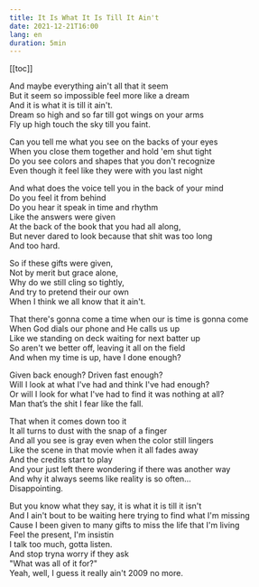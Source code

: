 ```yaml
---
title: It Is What It Is Till It Ain't 
date: 2021-12-21T16:00
lang: en
duration: 5min
---
```


[[toc]]


And maybe everything ain't all that it seem <br>
But it seem so impossible feel more like a dream <br>
And it is what it is till it ain't. <br>
Dream so high and so far till got wings on your arms <br>
Fly up high touch the sky till you faint. <br>

Can you tell me what you see on the backs of your eyes <br>
When you close them together and hold 'em shut tight <br>
Do you see colors and shapes that you don't recognize <br>
Even though it feel like they were with you last night <br>

And what does the voice tell you in the back of your mind <br>
Do you feel it from behind <br>
Do you hear it speak in time and rhythm <br>
Like the answers were given <br>
At the back of the book that you had all along,<br>
But never dared to look because that shit was too long <br>
And too hard. <br>

So if these gifts were given, <br>
Not by merit but grace alone, <br>
Why do we still cling so tightly, <br> 
And try to pretend their our own <br>
When I think we all know that it ain't.

That there's gonna come a time when our is time is gonna come <br>
When God dials our phone and He calls us up <br>
Like we standing on deck waiting for next batter up <br>
So aren't we better off, leaving it all on the field <br>
And when my time is up, have I done enough? <br>

Given back enough? Driven fast enough?<br>
Will I look at what I've had and think I've had enough? <br>
Or will I look for what I've had to find it was nothing at all?<br>
Man that’s the shit I fear like the fall. <br>

That when it comes down too it <br>
It all turns to dust with the snap of a finger <br>
And all you see is gray even when the color still lingers <br>
Like the scene in that movie when it all fades away <br>
And the credits start to play <br>
And your just left there wondering if there was another way <br>
And why it always seems like reality is so often…  <br>
Disappointing. <br>

But you know what they say, it is what it is till it isn't <br>
And I ain't bout to be waiting here trying to find what I'm missing <br>
Cause I been given to many gifts to miss the life that I'm living <br>
Feel the present, I'm insistin <br>
I talk too much, gotta listen. <br>
And stop tryna worry if they ask <br>
"What was all of it for?" <br>
Yeah, well, I guess it really ain't 2009 no more. <br>